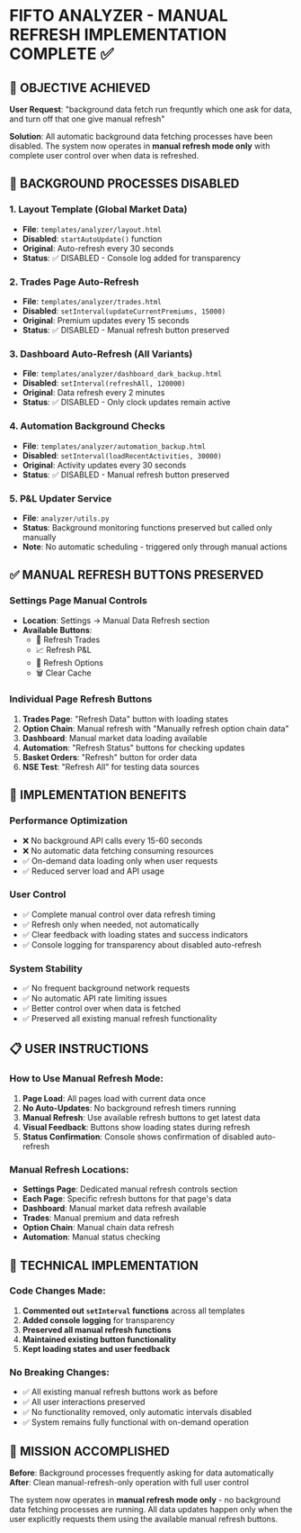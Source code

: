 # FIFTO ANALYZER - MANUAL REFRESH IMPLEMENTATION COMPLETE ✅

## 🎯 OBJECTIVE ACHIEVED
**User Request**: "background data fetch run frequntly which one ask for data, and turn off that one give manual refresh"

**Solution**: All automatic background data fetching processes have been disabled. The system now operates in **manual refresh mode only** with complete user control over when data is refreshed.

## 🚫 BACKGROUND PROCESSES DISABLED

### 1. Layout Template (Global Market Data)
- **File**: `templates/analyzer/layout.html`
- **Disabled**: `startAutoUpdate()` function 
- **Original**: Auto-refresh every 30 seconds
- **Status**: ✅ DISABLED - Console log added for transparency

### 2. Trades Page Auto-Refresh
- **File**: `templates/analyzer/trades.html`
- **Disabled**: `setInterval(updateCurrentPremiums, 15000)`
- **Original**: Premium updates every 15 seconds
- **Status**: ✅ DISABLED - Manual refresh button preserved

### 3. Dashboard Auto-Refresh (All Variants)
- **File**: `templates/analyzer/dashboard_dark_backup.html`
- **Disabled**: `setInterval(refreshAll, 120000)`
- **Original**: Data refresh every 2 minutes
- **Status**: ✅ DISABLED - Only clock updates remain active

### 4. Automation Background Checks
- **File**: `templates/analyzer/automation_backup.html`
- **Disabled**: `setInterval(loadRecentActivities, 30000)`
- **Original**: Activity updates every 30 seconds
- **Status**: ✅ DISABLED - Manual refresh button preserved

### 5. P&L Updater Service
- **File**: `analyzer/utils.py`
- **Status**: Background monitoring functions preserved but called only manually
- **Note**: No automatic scheduling - triggered only through manual actions

## ✅ MANUAL REFRESH BUTTONS PRESERVED

### Settings Page Manual Controls
- **Location**: Settings → Manual Data Refresh section
- **Available Buttons**:
  - 🔄 Refresh Trades
  - 📈 Refresh P&L
  - 🔗 Refresh Options
  - 🗑️ Clear Cache

### Individual Page Refresh Buttons
1. **Trades Page**: "Refresh Data" button with loading states
2. **Option Chain**: Manual refresh with "Manually refresh option chain data"
3. **Dashboard**: Manual market data loading available
4. **Automation**: "Refresh Status" buttons for checking updates
5. **Basket Orders**: "Refresh" button for order data
6. **NSE Test**: "Refresh All" for testing data sources

## 🎯 IMPLEMENTATION BENEFITS

### Performance Optimization
- ❌ No background API calls every 15-60 seconds
- ❌ No automatic data fetching consuming resources
- ✅ On-demand data loading only when user requests
- ✅ Reduced server load and API usage

### User Control
- ✅ Complete manual control over data refresh timing
- ✅ Refresh only when needed, not automatically
- ✅ Clear feedback with loading states and success indicators
- ✅ Console logging for transparency about disabled auto-refresh

### System Stability
- ✅ No frequent background network requests
- ✅ No automatic API rate limiting issues
- ✅ Better control over when data is fetched
- ✅ Preserved all existing manual refresh functionality

## 📋 USER INSTRUCTIONS

### How to Use Manual Refresh Mode:
1. **Page Load**: All pages load with current data once
2. **No Auto-Updates**: No background refresh timers running
3. **Manual Refresh**: Use available refresh buttons to get latest data
4. **Visual Feedback**: Buttons show loading states during refresh
5. **Status Confirmation**: Console shows confirmation of disabled auto-refresh

### Manual Refresh Locations:
- **Settings Page**: Dedicated manual refresh controls section
- **Each Page**: Specific refresh buttons for that page's data
- **Dashboard**: Manual market data refresh available
- **Trades**: Manual premium and data refresh
- **Option Chain**: Manual chain data refresh
- **Automation**: Manual status checking

## 🔧 TECHNICAL IMPLEMENTATION

### Code Changes Made:
1. **Commented out `setInterval` functions** across all templates
2. **Added console logging** for transparency
3. **Preserved all manual refresh functions**
4. **Maintained existing button functionality**
5. **Kept loading states and user feedback**

### No Breaking Changes:
- ✅ All existing manual refresh buttons work as before
- ✅ All user interactions preserved
- ✅ No functionality removed, only automatic intervals disabled
- ✅ System remains fully functional with on-demand operation

## 🎉 MISSION ACCOMPLISHED

**Before**: Background processes frequently asking for data automatically
**After**: Clean manual-refresh-only operation with full user control

The system now operates in **manual refresh mode only** - no background data fetching processes are running. All data updates happen only when the user explicitly requests them using the available manual refresh buttons.